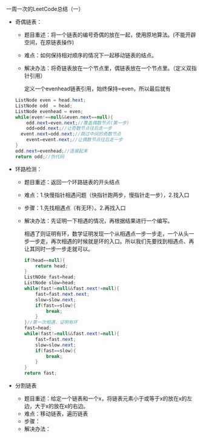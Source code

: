 一周一次的LeetCode总结（一）

* 奇偶链表：

  * 题目重述：将一个链表的编号奇偶的放在一起，使用原地算法。(不能开辟空间，在原链表操作)

  * 难点：如何保持相对顺序的情况下一起移动链表的结点。

  * 解决办法：将奇链表放在一个节点里，偶链表放在一个节点里。（定义双指针引用）

    定义一个evenhead链表引用，始终保持=even，所以最后就有

  ```java
  ListNode even = head.hext;
  ListNode odd  = head;
  ListNode evenhead = even;
  while(even!==null&&even.next==null){
      odd.next=even.next;//覆盖偶数节点(第一步)
      odd=odd.next;//让奇数节点往后走一步
   	event.next=odd.next;//跳过中间的奇数节点
      event=event.next;//让偶数节点往后走一步
  }
  odd.next=evenhead;//连接起来
  return odd;//伪代码
  ```

* 环路检测：

  * 题目重述：返回一个环路链表的开头结点

  * 难点：1.快慢指针相遇问题（快指针跑两步，慢指针走一步），2.找入口

  * 步骤：1.先找相遇点（有无环）。2.再找入口

  * 解决办法：先证明一下相遇的情况，再根据结果进行一个编写。

    相遇了则证明有环，数学证明发现一个从相遇点一步一步走，一个从头一步一步走，再次相遇的时候就是环的入口。所以我们先要找到相遇点、再让其同时一步一步走就可以。

    ```java
    if(head==null){
        return head;
    }
    ListNOde fast=head;
    ListNode slow=head;
    while(fast!=null&&fast.next!=null){    
        fast=fast.next.next;
    	slow=slow.next;
        if(fast==slow){
            break;
        }
    }//第一次相遇，证明有环
    fast=head;
    while(fast!=null&&fast.next!=null){
        fast=fast.next;
        slow=slow.next;
        if(fast==slow){
            break;
        }
    }
    return fast;
    ```

* 分割链表

  * 题目重述：给定一个链表和一个x，将链表元素小于或等于x的放在x的左边，大于x的放在x的右边。
  * 难点：移动链表，遍历链表
  * 步骤：
  * 解决办法：